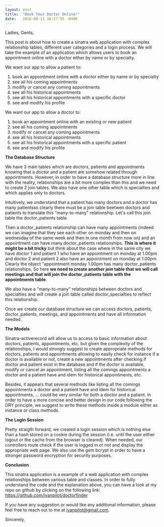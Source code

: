 ```yaml
---
layout: post
title:  "Book Your Doctor Online!"
date:   2016-08-11 16:27:55 -0400
---
```



Ladies, Gents,

This post is about how to create a sinatra web application with complex relationship tables, different user categories and a login process. We will take the example of an application which allows users to book an appointment online with a doctor either by name or by specialty.

We want our app to allow a patient to:
1. book an appointment online with a doctor either by name or by specialty
2. see all his coming appointments
3. modify or cancel any coming appointments
4. see all his historical appointments
5. see all his historical appointments with a specific doctor
6. see and modify his profile

We want our app to allow a doctor to:
1. book an appointment online with an existing or new patient
2. see all his coming appointments
3. modify or cancel any coming appointments
4. see all his historical appointments
5. see all his historical appointments with a specific patient
6. see and modify his profile

**The Database Structure**

We have 3 main tables which are doctors, patients and appointments knowing that a doctor and a patient are somehow related through appointments. However, in order to have a database structure more in line with the reality, relationships are a bit more complex than this and we need to create 2 join tables. We also have one other table which is specialties and which applies only to doctors.

Intuitively, we understand that a patient has many doctors and a doctor has many patientsso clearly there must be a join table beetwen doctors and patients to translate this "many-to-many" relationship. Let's call this join table the doctor_patients table.

Then a doctor_patients relationship can have many appointments (indeed we can imagine that they see each other on monday and then on wednesday of the same week and then in one month from now on) and an appointment can have many doctor_patients relationships. **This is where it might be a bit tricky** but think about the case where in the same city we have doctor 1 and patient 1 who have an appointment on monday at 1.00pm and doctor 2 and patient 2 also have an appointment on monday at 1.00pm. Clearly the object "appointment monday 1.00pm has many doctor_patients relationships. So here **we need to create another join table that we will call meetings and that will join the doctor_patients table with the appointments table.**

We also have a "many-to-many" relationships between doctors and specialties and will create a join table called doctor_specialties to reflect this relationship.

Once we create our database structure we can access doctors, patients, doctor_patients, meetings, and appointments and have all information needed.

**The Models**

Sinatra-activerecord will allow us to access to basic information about doctors, patients, appointments, etc. but given the complexity of the relationships, I would strongly suggest to create appropriate methods for doctors, patients and appointments allowing to easily check for instance if a doctor is available or not, create a new appointments after checking if doctor and patient exist in the database and if the doctor is available, modify or cancel an appointment, listing all the comings appointments a doctor and a patient have and idem for historical appointments, etc.

Besides, it appears that several methods like listing all the comings appointments a doctor and a patient have and idem for historical appointments, ... could be very similar for both a doctor and a patient. In order to have a more concise and better design in our code following the DRY principle, we suggest to write these methods inside a module either as instance or class methods.

**The Login Session**

Pretty straigth forward, we created a login session which is nothing else than a hash stored on a cookie during the session (i.e. until the user either logout or the cache from the browser is cleared). When needed, our controllers route check if the user is logged in or not and display the appropriate web page. We also use the gem bcrypt in order to have a stronger password encryption for security purposes.

**Conclusion**

This sinatra application is a example of a web application with complex relationships between various table and classes. In order to fully understand the code and the explanation above, you can have a look at my repo on github by clicking on the following link: https://github.com/ivanpilot/doctorfinder

If you  have any suggestion or would like any additional information, please feel free to reach out to me at ivanpilot@gmail.com.

Sincerely,

